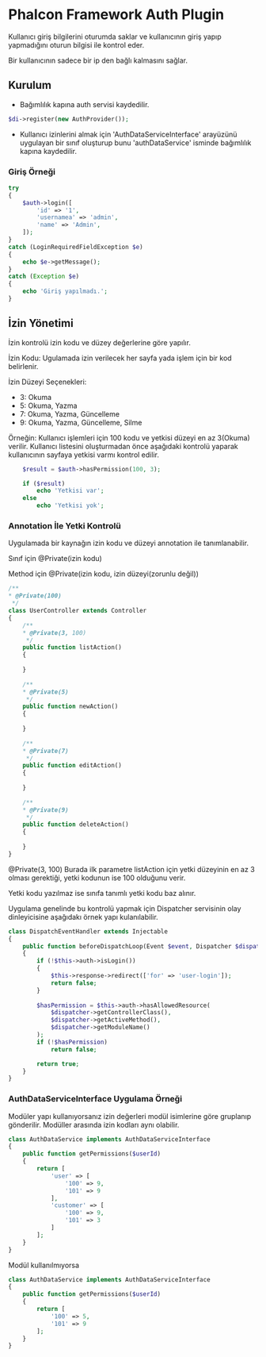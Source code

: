 # Phalcon Framework Auth Plugin

Kullanıcı giriş bilgilerini oturumda saklar ve kullanıcının giriş yapıp yapmadığını oturun bilgisi ile kontrol eder.

Bir kullanıcının sadece bir ip den bağlı kalmasını sağlar.

## Kurulum

- Bağımlılık kapına auth servisi kaydedilir.

```php
$di->register(new AuthProvider());
```

- Kullanıcı izinlerini almak için 'AuthDataServiceInterface' arayüzünü uygulayan bir sınıf oluşturup bunu 'authDataService' isminde bağımlılık kapına kaydedilir.

### Giriş Örneği

```php
try
{
    $auth->login([
        'id' => '1',
        'usernamea' => 'admin',
        'name' => 'Admin',
    ]);
}
catch (LoginRequiredFieldException $e)
{
    echo $e->getMessage();
}
catch (Exception $e)
{
    echo 'Giriş yapılmadı.';
}
```

## İzin Yönetimi

İzin kontrolü izin kodu ve düzey değerlerine göre yapılır.

İzin Kodu: Ugulamada izin verilecek her sayfa yada işlem için bir kod belirlenir.

İzin Düzeyi Seçenekleri:

- 3: Okuma
- 5: Okuma, Yazma
- 7: Okuma, Yazma, Güncelleme
- 9: Okuma, Yazma, Güncelleme, Silme

Örneğin: Kullanıcı işlemleri için 100 kodu ve yetkisi düzeyi en az 3(Okuma) verilir. Kullanıcı listesini oluşturmadan önce aşağıdaki kontrolü yaparak
kullanıcının sayfaya yetkisi varmı kontrol edilir.

```php
    $result = $auth->hasPermission(100, 3);

    if ($result)
        echo 'Yetkisi var';
    else
        echo 'Yetkisi yok';
```

### Annotation İle Yetki Kontrolü

Uygulamada bir kaynağın izin kodu ve düzeyi annotation ile tanımlanabilir.

Sınıf için @Private(izin kodu)

Method için @Private(izin kodu, izin düzeyi(zorunlu değil))

```php
/**
* @Private(100)
 */
class UserController extends Controller 
{
    /**
    * @Private(3, 100) 
     */
    public function listAction()
    {
    
    }
    
    /**
    * @Private(5) 
     */
    public function newAction()
    {
    
    }
    
    /**
    * @Private(7) 
     */
    public function editAction()
    {
    
    }
    
    /**
    * @Private(9) 
     */
    public function deleteAction()
    {
    
    }
}
```

@Private(3, 100) Burada ilk parametre listAction için yetki düzeyinin en az 3 olması gerektiği, yetki kodunun ise 100
olduğunu verir.

Yetki kodu yazılmaz ise sınıfa tanımlı yetki kodu baz alınır.

Uygulama genelinde bu kontrolü yapmak için Dispatcher servisinin olay dinleyicisine aşağıdakı örnek yapı kulanılabilir.

```php
class DispatchEventHandler extends Injectable
{
    public function beforeDispatchLoop(Event $event, Dispatcher $dispatcher): bool
    {
        if (!$this->auth->isLogin())
        {
            $this->response->redirect(['for' => 'user-login']);
            return false;
        }
            
        $hasPermission = $this->auth->hasAllowedResource(
            $dispatcher->getControllerClass(),
            $dispatcher->getActiveMethod(),
            $dispatcher->getModuleName()
        );
        if (!$hasPermission)
            return false;

        return true;
    }
}
```

### AuthDataServiceInterface Uygulama Örneği

Modüler yapı kullanıyorsanız izin değerleri modül isimlerine göre gruplanıp gönderilir. Modüller arasında izin kodları
aynı olabilir.

```php
class AuthDataService implements AuthDataServiceInterface
{
    public function getPermissions($userId)
    {
        return [
            'user' => [
                '100' => 9,
                '101' => 9
            ],
            'customer' => [
                '100' => 9,
                '101' => 3
            ]
        ];
    }
}
```

Modül kullanılmıyorsa

```php
class AuthDataService implements AuthDataServiceInterface
{
    public function getPermissions($userId)
    {
        return [
            '100' => 5,
            '101' => 9
        ];
    }
}
```
